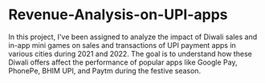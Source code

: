 # Revenue-Analysis-on-UPI-apps
In this project, I've been assigned to analyze the impact of Diwali sales and in-app mini games on sales and transactions of UPI payment apps in various cities during 2021 and 2022. The goal is to understand how these Diwali offers affect the performance of popular apps like Google Pay, PhonePe, BHIM UPI, and Paytm during the festive season.
